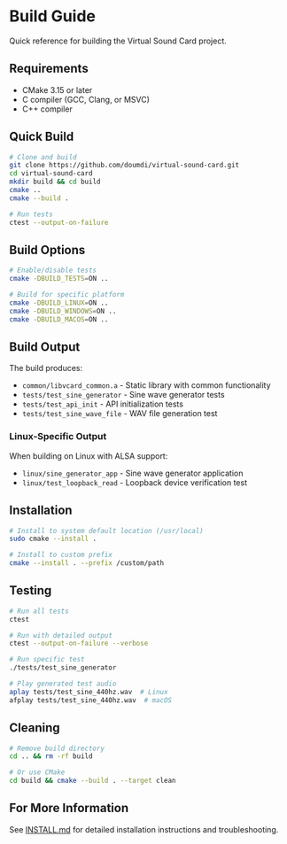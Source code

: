# Build Guide

Quick reference for building the Virtual Sound Card project.

## Requirements

- CMake 3.15 or later
- C compiler (GCC, Clang, or MSVC)
- C++ compiler

## Quick Build

```bash
# Clone and build
git clone https://github.com/doumdi/virtual-sound-card.git
cd virtual-sound-card
mkdir build && cd build
cmake ..
cmake --build .

# Run tests
ctest --output-on-failure
```

## Build Options

```bash
# Enable/disable tests
cmake -DBUILD_TESTS=ON ..

# Build for specific platform
cmake -DBUILD_LINUX=ON ..
cmake -DBUILD_WINDOWS=ON ..
cmake -DBUILD_MACOS=ON ..
```

## Build Output

The build produces:
- `common/libvcard_common.a` - Static library with common functionality
- `tests/test_sine_generator` - Sine wave generator tests
- `tests/test_api_init` - API initialization tests
- `tests/test_sine_wave_file` - WAV file generation test

### Linux-Specific Output

When building on Linux with ALSA support:
- `linux/sine_generator_app` - Sine wave generator application
- `linux/test_loopback_read` - Loopback device verification test

## Installation

```bash
# Install to system default location (/usr/local)
sudo cmake --install .

# Install to custom prefix
cmake --install . --prefix /custom/path
```

## Testing

```bash
# Run all tests
ctest

# Run with detailed output
ctest --output-on-failure --verbose

# Run specific test
./tests/test_sine_generator

# Play generated test audio
aplay tests/test_sine_440hz.wav  # Linux
afplay tests/test_sine_440hz.wav  # macOS
```

## Cleaning

```bash
# Remove build directory
cd .. && rm -rf build

# Or use CMake
cd build && cmake --build . --target clean
```

## For More Information

See [INSTALL.md](INSTALL.md) for detailed installation instructions and troubleshooting.
